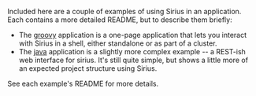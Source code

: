 Included here are a couple of examples of using Sirius in an application. Each contains a more detailed README, but
to describe them briefly:

- The [groovy](groovy) application is a one-page application that lets you interact with Sirius in a shell, either standalone or as part of a cluster.
- The [java](java) application is a slightly more complex example -- a REST-ish web interface for sirius. It's still
quite simple, but shows a little more of an expected project structure using Sirius.

See each example's README for more details.
